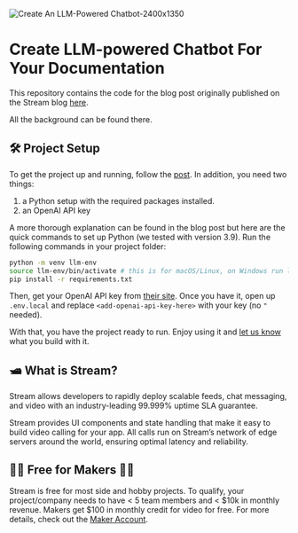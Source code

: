 ![Create An LLM-Powered Chatbot-2400x1350](https://github.com/GetStream/llm-chatbot-docs-tutorial/assets/12433593/1293946f-9be6-4839-a1ae-1f5faff25efc)

# Create LLM-powered Chatbot For Your Documentation

This repository contains the code for the blog post originally published on the Stream blog [here](https://www.getstream.io/blog/llm-chatbot-doc).

All the background can be found there.

## 🛠️ Project Setup

To get the project up and running, follow the [post](https://getstream.io/blog/llm-chatbot-doc/). In addition, you need two things:

1. a Python setup with the required packages installed.
2. an OpenAI API key

A more thorough explanation can be found in the blog post but here are the quick commands to set up Python (we tested with version 3.9). Run the following commands in your project folder:

```bash
python -m venv llm-env
source llm-env/bin/activate # this is for macOS/Linux, on Windows run llm-env/bin/activate
pip install -r requirements.txt
```

Then, get your OpenAI API key from [their site](https://openai.com/blog/openai-api). Once you have it, open up `.env.local` and replace `<add-openai-api-key-here>` with your key (no `"` needed).

With that, you have the project ready to run. Enjoy using it and [let us know](https://twitter.com/getstream_io) what you build with it.

## 🛥 What is Stream?

Stream allows developers to rapidly deploy scalable feeds, chat messaging, and video with an industry-leading 99.999% uptime SLA guarantee.

Stream provides UI components and state handling that make it easy to build video calling for your app. All calls run on Stream’s network of edge servers around the world, ensuring optimal latency and reliability.

## 👩‍💻 Free for Makers 👨‍💻

Stream is free for most side and hobby projects. To qualify, your project/company needs to have < 5 team members and < $10k in monthly revenue. Makers get $100 in monthly credit for video for free. For more details, check out the [Maker Account](https://getstream.io/maker-account).
